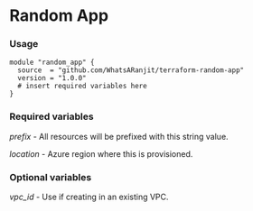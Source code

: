 # Random App

### Usage

```hcl
module "random_app" {
  source  = "github.com/WhatsARanjit/terraform-random-app"
  version = "1.0.0"
  # insert required variables here
}
```

### Required variables

*prefix* - All resources will be prefixed with this string value.

*location* - Azure region where this is provisioned.

### Optional variables

*vpc_id* - Use if creating in an existing VPC.
